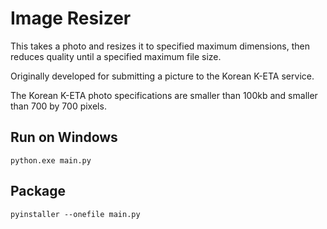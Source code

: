 # Image Resizer

This takes a photo and resizes it to specified maximum dimensions, then reduces quality until a specified maximum file size. 

Originally developed for submitting a picture to the Korean K-ETA service.

The Korean K-ETA photo specifications are smaller than 100kb and smaller than 700 by 700 pixels.

## Run on Windows
```
python.exe main.py
```

## Package
```
pyinstaller --onefile main.py
```